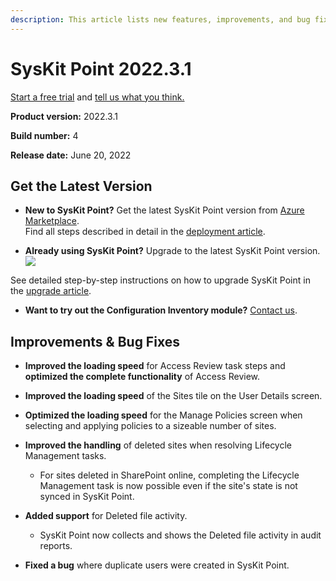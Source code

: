 ```yaml
---
description: This article lists new features, improvements, and bug fixes in SysKit Point version 2022.3.1.
--- 
```


# SysKit Point 2022.3.1

[Start a free trial](https://www.syskit.com/products/point/free-trial/) and [tell us what you think.](https://www.syskit.com/company/contact-us/)

**Product version:** 2022.3.1

**Build number:** 4

**Release date:** June 20, 2022

## Get the Latest Version

* **New to SysKit Point?** Get the latest SysKit Point version from [Azure Marketplace](https://azuremarketplace.microsoft.com/en-us/marketplace/apps/syskitltd.syskit_point).<br/>
   Find all steps described in detail in the [deployment article](../set-up-point-data-center/deployment/deploy-syskit-point.md).
    
* **Already using SysKit Point?** Upgrade to the latest SysKit Point version. <br/>
[![](https://aka.ms/deploytoazurebutton)](https://portal.azure.com/#create/Microsoft.Template/uri/https%3A%2F%2Fsyskitassetsstorage.blob.core.windows.net%2Fpoint%2FUpdateFilesARM%2FPointUpdateTemplate.json)

See detailed step-by-step instructions on how to upgrade SysKit Point in the [upgrade article](../set-up-point-data-center/deployment/upgrade-syskit-point.md).

* **Want to try out the Configuration Inventory module?** [Contact us](https://www.syskit.com/contact-us/).


## Improvements & Bug Fixes

* **Improved the loading speed** for Access Review task steps and **optimized the complete functionality** of Access Review.

* **Improved the loading speed** of the Sites tile on the User Details screen.

* **Optimized the loading speed** for the Manage Policies screen when selecting and applying policies to a sizeable number of sites.

* **Improved the handling** of deleted sites when resolving Lifecycle Management tasks. 
    * For sites deleted in SharePoint online, completing the Lifecycle Management task is now possible even if the site's state is not synced in SysKit Point.

* **Added support** for Deleted file activity. 
  * SysKit Point now collects and shows the Deleted file activity in audit reports.

* **Fixed a bug** where duplicate users were created in SysKit Point. 